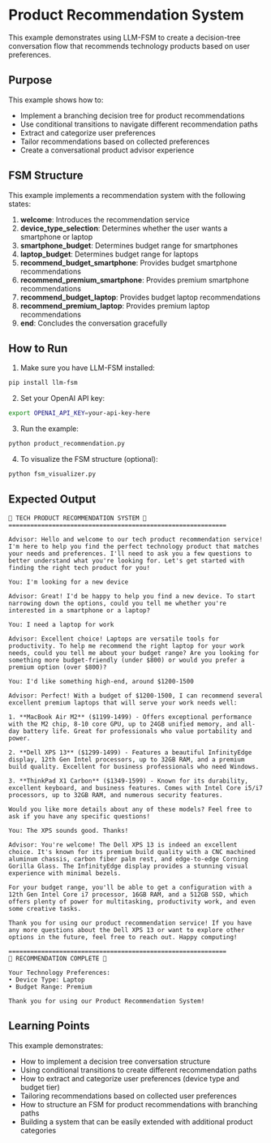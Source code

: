 # Product Recommendation System

This example demonstrates using LLM-FSM to create a decision-tree conversation flow that recommends technology products based on user preferences.

## Purpose

This example shows how to:
- Implement a branching decision tree for product recommendations
- Use conditional transitions to navigate different recommendation paths
- Extract and categorize user preferences
- Tailor recommendations based on collected preferences
- Create a conversational product advisor experience

## FSM Structure

This example implements a recommendation system with the following states:
1. **welcome**: Introduces the recommendation service
2. **device_type_selection**: Determines whether the user wants a smartphone or laptop
3. **smartphone_budget**: Determines budget range for smartphones
4. **laptop_budget**: Determines budget range for laptops
5. **recommend_budget_smartphone**: Provides budget smartphone recommendations
6. **recommend_premium_smartphone**: Provides premium smartphone recommendations
7. **recommend_budget_laptop**: Provides budget laptop recommendations
8. **recommend_premium_laptop**: Provides premium laptop recommendations
9. **end**: Concludes the conversation gracefully

## How to Run

1. Make sure you have LLM-FSM installed:
```bash
pip install llm-fsm
```

2. Set your OpenAI API key:
```bash
export OPENAI_API_KEY=your-api-key-here
```

3. Run the example:
```bash
python product_recommendation.py
```

4. To visualize the FSM structure (optional):
```bash
python fsm_visualizer.py
```

## Expected Output

```
🛒 TECH PRODUCT RECOMMENDATION SYSTEM 🛒
============================================================

Advisor: Hello and welcome to our tech product recommendation service! I'm here to help you find the perfect technology product that matches your needs and preferences. I'll need to ask you a few questions to better understand what you're looking for. Let's get started with finding the right tech product for you!

You: I'm looking for a new device

Advisor: Great! I'd be happy to help you find a new device. To start narrowing down the options, could you tell me whether you're interested in a smartphone or a laptop?

You: I need a laptop for work

Advisor: Excellent choice! Laptops are versatile tools for productivity. To help me recommend the right laptop for your work needs, could you tell me about your budget range? Are you looking for something more budget-friendly (under $800) or would you prefer a premium option (over $800)?

You: I'd like something high-end, around $1200-1500

Advisor: Perfect! With a budget of $1200-1500, I can recommend several excellent premium laptops that will serve your work needs well:

1. **MacBook Air M2** ($1199-1499) - Offers exceptional performance with the M2 chip, 8-10 core GPU, up to 24GB unified memory, and all-day battery life. Great for professionals who value portability and power.

2. **Dell XPS 13** ($1299-1499) - Features a beautiful InfinityEdge display, 12th Gen Intel processors, up to 32GB RAM, and a premium build quality. Excellent for business professionals who need Windows.

3. **ThinkPad X1 Carbon** ($1349-1599) - Known for its durability, excellent keyboard, and business features. Comes with Intel Core i5/i7 processors, up to 32GB RAM, and numerous security features.

Would you like more details about any of these models? Feel free to ask if you have any specific questions!

You: The XPS sounds good. Thanks!

Advisor: You're welcome! The Dell XPS 13 is indeed an excellent choice. It's known for its premium build quality with a CNC machined aluminum chassis, carbon fiber palm rest, and edge-to-edge Corning Gorilla Glass. The InfinityEdge display provides a stunning visual experience with minimal bezels.

For your budget range, you'll be able to get a configuration with a 12th Gen Intel Core i7 processor, 16GB RAM, and a 512GB SSD, which offers plenty of power for multitasking, productivity work, and even some creative tasks.

Thank you for using our product recommendation service! If you have any more questions about the Dell XPS 13 or want to explore other options in the future, feel free to reach out. Happy computing!

============================================================
🏁 RECOMMENDATION COMPLETE 🏁

Your Technology Preferences:
• Device Type: Laptop
• Budget Range: Premium

Thank you for using our Product Recommendation System!
```

## Learning Points

This example demonstrates:
- How to implement a decision tree conversation structure
- Using conditional transitions to create different recommendation paths
- How to extract and categorize user preferences (device type and budget tier)
- Tailoring recommendations based on collected user preferences
- How to structure an FSM for product recommendations with branching paths
- Building a system that can be easily extended with additional product categories